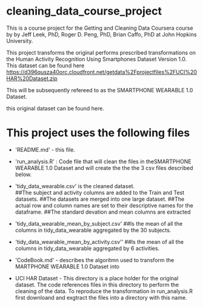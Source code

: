 # cleaning_data_course_project

This is a course project for the Getting and Cleaning Data Coursera course by by Jeff Leek, PhD, Roger D. Peng, PhD, Brian Caffo, PhD at John Hopkins University.

This project transforms the original performs prescribed transformations on the Human Activity Recognition Using Smartphones Dataset
Version 1.0.  This dataset can be found here https://d396qusza40orc.cloudfront.net/getdata%2Fprojectfiles%2FUCI%20HAR%20Dataset.zip 

This will be subsequently refereed to as the SMARTPHONE WEARABLE 1.0 Dataset.

this original dataset can be found here.



This project uses the following files
=========================================

- 'README.md' - this file.

- 'run_analysis.R' : Code file that will clean the files in theSMARTPHONE WEARABLE 1.0 Dataset and 
will create the the the 3 csv files described below.

- 'tidy_data_wearable.csv' is the cleaned dataset.  
	 ##The subject and activity columns are added to the Train and Test datasets.
	 ##The datasets are merged into one large dataset.
	 ##The actual row and column names are set to their descriptive names for the dataframe.
	 ##The standard devation and mean columns are extracted
	 
	 
- 'tidy_data_wearable_mean_by_subject.csv'
	##Is the mean of all the columns in tidy_data_wearable aggregated by the 30 subjects.

- 'tidy_data_wearable_mean_by_activity.csv''
##Is the mean of all the columns in tidy_data_wearable aggregated by 6 activities.


- 'CodeBook.md' - describes the algoritmn used to transform the MARTPHONE WEARABLE 1.0 Dataset into 

-  UCI HAR Dataset - This directory is a place holder for the original dataset.  The code 
	references files in this directory to perform the cleaning of the data.  To reproduce the transformation in run_analysis.R first downloand and exgtract the files into a directory with this name.
	

